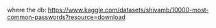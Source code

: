 where the db: https://www.kaggle.com/datasets/shivamb/10000-most-common-passwords?resource=download
